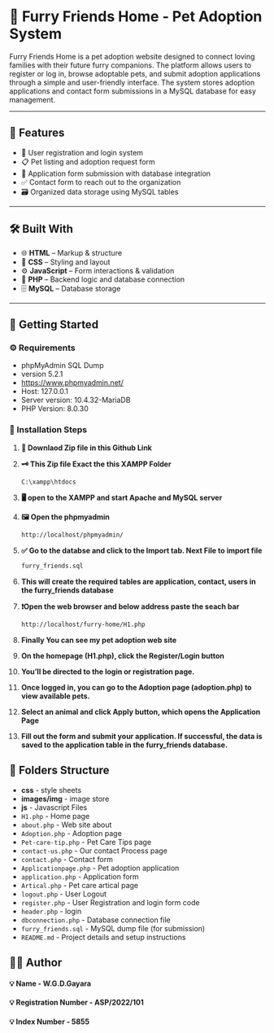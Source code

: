 # 🐾 Furry Friends Home - Pet Adoption System

Furry Friends Home is a pet adoption website designed to connect loving families with their future furry companions. The platform allows users to register or log in, browse adoptable pets, and submit adoption applications through a simple and user-friendly interface. The system stores adoption applications and contact form submissions in a MySQL database for easy management.

---

## 🔑 Features

- 🧾 User registration and login system
- 📋 Pet listing and adoption request form
- 📱 Application form submission with database integration
- ✅ Contact form to reach out to the organization
- 🗃️ Organized data storage using MySQL tables

---

## 🛠️ Built With

- 🌐 **HTML** – Markup & structure
- 🎨 **CSS** – Styling and layout
- ⚙️ **JavaScript** – Form interactions & validation
- 🐘 **PHP** – Backend logic and database connection
- 🗄️ **MySQL** – Database storage
---

## 🚀 Getting Started

### ⚙️ Requirements

- phpMyAdmin SQL Dump
- version 5.2.1
- https://www.phpmyadmin.net/
- Host: 127.0.0.1
- Server version: 10.4.32-MariaDB
- PHP Version: 8.0.30


### 🧪 Installation Steps

1. **💾 Downlaod Zip file in this Github Link**

2. **🗝️ This Zip file Exact the this XAMPP Folder**
    ```bash
   C:\xampp\htdocs

3. **🖥️ open to the XAMPP and start Apache and MySQL server**

4. **🖼️ Open the phpmyadmin**
    ```bash
   http://localhost/phpmyadmin/

5. **✅ Go to the databse and click to the Import tab. Next File to import file**
    ```bash
   furry_friends.sql

6. **This will create the required tables are application, contact, users in the furry_friends database**

7. **❗Open the web browser and below address paste the seach bar**
    ```bash
    http://localhost/furry-home/H1.php

8. **Finally You can see my pet adoption web site**

9. **On the homepage (H1.php), click the Register/Login button**
10. **You’ll be directed to the login or registration page.**
11. **Once logged in, you can go to the Adoption page (adoption.php) to view available pets.**
12. **Select an animal and click Apply button, which opens the Application Page**
13. **Fill out the form and submit your application. If successful, the data is saved to the application table in the furry_friends database.**

## 📁 Folders Structure

- **css** - style sheets
- **images/img** - image store
- **js** - Javascript Files
- ``H1.php`` - Home page 
- ``about.php`` - Web site about
- ``Adoption.php`` - Adoption page
- ``Pet-care-tip.php`` - Pet Care Tips page
- ``contact-us.php`` - Our contact Process page
- ``contact.php`` - Contact form
- ``Applicationpage.php`` - Pet adoption application
- ``application.php`` - Application form
- ``Artical.php`` - Pet care artical page
- ``logout.php`` - User Logout 
- ``register.php`` - User Registration and login form code
- ``header.php`` - login 
- ``dbconnection.php`` - Database connection file
- ``furry_friends.sql`` - MySQL dump file (for submission)
- ``README.md`` - Project details and setup instructions

## 👨‍💻 Author

#### 💡 Name - W.G.D.Gayara
#### 💡 Registration Number - ASP/2022/101
#### 💡 Index Number - 5855








